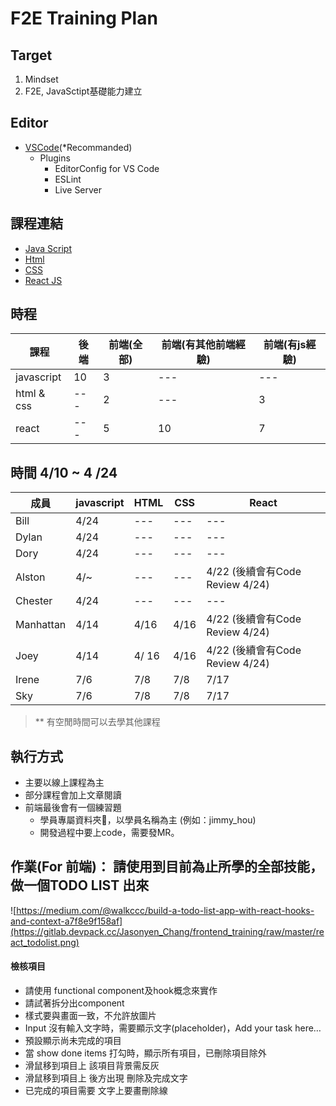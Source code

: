 # F2E Training Plan

## Target

1. Mindset
2. F2E, JavaSctipt基礎能力建立

## Editor
* [VSCode](https://code.visualstudio.com/)(*Recommanded)
    * Plugins
        * EditorConfig for VS Code
        * ESLint
        * Live Server

## 課程連結

- [Java Script](https://gitlab.devpack.cc/Jasonyen_Chang/frontend_training/blob/master/javascript.md)
- [Html](https://gitlab.devpack.cc/Jasonyen_Chang/frontend_training/blob/master/html.md)
- [CSS](https://gitlab.devpack.cc/Jasonyen_Chang/frontend_training/blob/master/css.md)
- [React JS](https://gitlab.devpack.cc/Jasonyen_Chang/frontend_training/blob/master/react.md)

## 時程

|課程       |後端     |前端(全部)| 前端(有其他前端經驗)| 前端(有js經驗)
|-----     |--------|--------  |--------          |-------- 
|javascript| 10     |3         |---               |---
|html & css| ---    |2         |---               |3
|react     | ---    |5         | 10               |7


## 時間 4/10 ~ 4 /24 

|成員       |javascript     |HTML| CSS | React |
|-----     |--------|--------  |--------          |-------- 
|Bill   |  4/24  | ---         |---               |---
|Dylan| 4/24 | ---        |---               | ---
|Dory     | 4/24    | ---          |  ---                | --- 
|Alston     | 4/~    | ---          |  ---                | 4/22 (後續會有Code Review 4/24)
|Chester     | 4/24    | ---         | ---               | ---
|Manhattan     | 4/14    |4/16      | 4/16              |4/22 (後續會有Code Review 4/24)
|Joey     | 4/14    | 4/ 16         | 4/16             |4/22 (後續會有Code Review 4/24)
|Irene     | 7/6    | 7/8         | 7/8             |7/17 
|Sky     | 7/6    | 7/8         | 7/8             |7/17 

 > ** 有空閒時間可以去學其他課程

## 執行方式

- 主要以線上課程為主
- 部分課程會加上文章閱讀
- 前端最後會有一個練習題
    - 學員專屬資料夾，以學員名稱為主 (例如：jimmy_hou)
    - 開發過程中要上code，需要發MR。

## 作業(For 前端)： 請使用到目前為止所學的全部技能，做一個TODO LIST 出來

![https://medium.com/@walkccc/build-a-todo-list-app-with-react-hooks-and-context-a7f8e9f158af](https://gitlab.devpack.cc/Jasonyen_Chang/frontend_training/raw/master/react_todolist.png)

#### 檢核項目
- 請使用 functional component及hook概念來實作
- 請試著拆分出component
- 樣式要與畫面一致，不允許放圖片
- Input 沒有輸入文字時，需要顯示文字(placeholder)，Add your task here…
- 預設顯示尚未完成的項目
- 當 show done items 打勾時，顯示所有項目，已刪除項目除外
- 滑鼠移到項目上 該項目背景需反灰
- 滑鼠移到項目上 後方出現 刪除及完成文字
- 已完成的項目需要 文字上要畫刪除線
